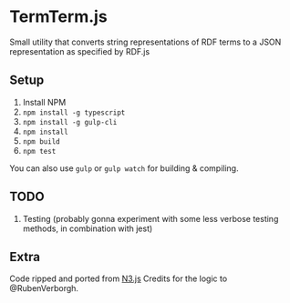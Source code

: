 # TermTerm.js

 Small utility that converts string representations of RDF terms to a JSON representation as specified by RDF.js

## Setup

1. Install NPM
1. `npm install -g typescript`
1. `npm install -g gulp-cli`
1. `npm install`
1. `npm build`
1. `npm test`

You can also use `gulp` or `gulp watch` for building & compiling.

## TODO

1. Testing (probably gonna experiment with some less verbose testing methods, in combination with jest)

## Extra

Code ripped and ported from [N3.js](https://github.com/RubenVerborgh/N3.js)
Credits for the logic to @RubenVerborgh.